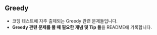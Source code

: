 ## Greedy
- 코딩 테스트에 자주 출제되는 Greedy 관련 문제들입니다.
- **Greedy 관련 문제를 풀 때 필요한 개념 및 Tip 들**을 README에 기록합니다.
